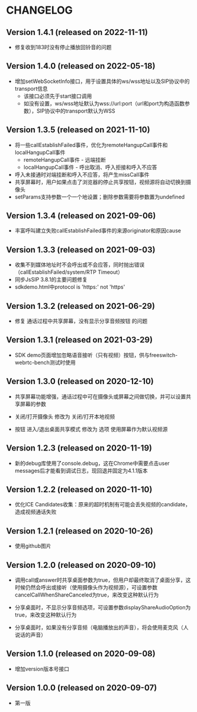 CHANGELOG
=========

Version 1.4.1 (released on 2022-11-11)
---------------------------------------

* 修复收到183时没有停止播放回铃音的问题

Version 1.4.0 (released on 2022-05-18)
---------------------------------------

* 增加setWebSocketInfo接口，用于设置具体的ws/wss地址以及SIP协议中的transport信息
  * 该接口必须先于start接口调用
  * 如没有设置，ws/wss地址默认为wss://url:port（url和port为构造函数参数），SIP协议中的transport默认为WSS

Version 1.3.5 (released on 2021-11-10)
---------------------------------------

* 将一些callEstablishFailed事件，优化为remoteHangupCall事件和localHangupCall事件
  * remoteHangupCall事件 - 远端挂断
  * localHangupCall事件 - 呼出取消、呼入拒接和呼入不应答
* 呼入未接通时对端挂断和呼入不应答，将产生missCall事件
* 共享屏幕时，用户如果点击了浏览器的停止共享按钮，视频源将自动切换到摄像头
* setParams支持参数一个一个地设置；删除参数需要将参数置为undefined

Version 1.3.4 (released on 2021-09-06)
---------------------------------------

* 丰富呼叫建立失败callEstablishFailed事件的来源originator和原因cause

Version 1.3.3 (released on 2021-09-03)
---------------------------------------

* 收集不到媒体地址时不会呼出或不会应答，同时抛出错误（callEstablishFailed/system/RTP Timeout）
* 同步JsSIP 3.8.1的主要问题修复
* sdkdemo.html中protocol is 'https:' not 'https'

Version 1.3.2 (released on 2021-06-29)
---------------------------------------

* 修复 通话过程中共享屏幕，没有显示分享音频按钮 的问题

Version 1.3.1 (released on 2021-03-29)
---------------------------------------

* SDK demo页面增加忽略语音接听（只有视频）按钮，供与freeswitch-webrtc-bench测试时使用

Version 1.3.0 (released on 2020-12-10)
---------------------------------------

* 共享屏幕功能增强，通话过程中可在摄像头或屏幕之间做切换，并可以设置共享屏幕的参数

* 关闭/打开摄像头 修改为 关闭/打开本地视频

* 按钮 进入/退出桌面共享模式 修改为 选项 使用屏幕作为默认视频源

Version 1.2.3 (released on 2020-11-19)
---------------------------------------

* 新的debug库使用了console.debug，这在Chrome中需要点击user messages后才能看到调试日志，现回退并固定为4.1.1版本

Version 1.2.2 (released on 2020-11-10)
---------------------------------------

* 优化ICE Candidates收集：原来的超时机制有可能会丢失视频的candidate，造成视频通话失败

Version 1.2.1 (released on 2020-10-26)
---------------------------------------

* 使用github图片

Version 1.2.0 (released on 2020-09-10)
---------------------------------------

* 调用call或answer时共享桌面参数为true，但用户却最终取消了桌面分享，这时候仍然会呼出或接听（使用摄像头作为视频源），可设置参数cancelCallWhenShareCanceled为true，来改变这种默认行为

* 分享桌面时，不显示分享音频选项，可设置参数displayShareAudioOption为true，来改变这种默认行为

* 分享桌面时，如果没有分享音频（电脑播放出的声音），将会使用麦克风（人说话的声音）

Version 1.1.0 (released on 2020-09-08)
---------------------------------------

* 增加version版本号接口

Version 1.0.0 (released on 2020-09-07)
---------------------------------------

* 第一版
